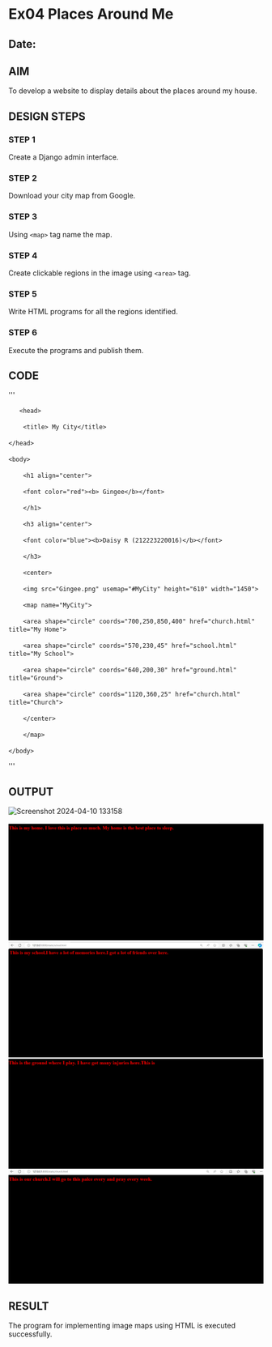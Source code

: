 # Ex04 Places Around Me
## Date: 

## AIM
To develop a website to display details about the places around my house.

## DESIGN STEPS

### STEP 1
Create a Django admin interface.

### STEP 2
Download your city map from Google.

### STEP 3
Using ```<map>``` tag name the map.

### STEP 4
Create clickable regions in the image using ```<area>``` tag.

### STEP 5
Write HTML programs for all the regions identified.

### STEP 6
Execute the programs and publish them.

## CODE
'''

  <html>
    
       <head>
       
        <title> My City</title>
        
    </head>
    
    <body>
    
        <h1 align="center"> 
        
        <font color="red"><b> Gingee</b></font>
        
        </h1>
        
        <h3 align="center">
        
        <font color="blue"><b>Daisy R (212223220016)</b></font>
        
        </h3>
        
        <center>
        
        <img src="Gingee.png" usemap="#MyCity" height="610" width="1450">
        
        <map name="MyCity">
        
        <area shape="circle" coords="700,250,850,400" href="church.html" title="My Home">
        
        <area shape="circle" coords="570,230,45" href="school.html" title="My School">
        
        <area shape="circle" coords="640,200,30" href="ground.html" title="Ground">
        
        <area shape="circle" coords="1120,360,25" href="church.html" title="Church">
        
        </center>
        
        </map>
        
    </body>
  </html>

'''


## OUTPUT
![Screenshot 2024-04-10 133158](https://github.com/DaisyRavi/NearMe/assets/151394386/e20095d5-741f-4d18-9f52-23d443368935)


![alt text](<daisy/mapapp/static/Screenshot 2024-04-10 141518.png>)
![alt text](<daisy/mapapp/static/Screenshot 2024-04-10 141753.png>)
![alt text](<daisy/mapapp/static/Screenshot 2024-04-10 141819.png>)
![alt text](<daisy/mapapp/static/Screenshot 2024-04-10 141938.png>)

## RESULT
The program for implementing image maps using HTML is executed successfully.
